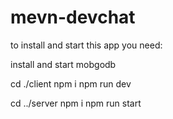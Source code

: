 # mevn-devchat

to install and start this app you need:

install and start mobgodb

cd ./client
  npm i
  npm run dev

cd ../server
  npm i
  npm run start